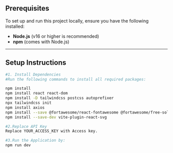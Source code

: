 

## Prerequisites

To set up and run this project locally, ensure you have the following installed:

- **Node.js** (v16 or higher is recommended)  
- **npm** (comes with Node.js)

---

## Setup Instructions


```bash
#1. Install Dependencies
#Run the following commands to install all required packages:

npm install
npm install react react-dom
npm install -D tailwindcss postcss autoprefixer
npx tailwindcss init
npm install axios
npm install --save @fortawesome/react-fontawesome @fortawesome/free-solid-svg-icons @fortawesome/fontawesome-svg-core
npm install --save-dev vite-plugin-react-svg

#2.Replace API Key
Replace YOUR_ACCESS_KEY with Access key.

#3.Run the Application by:
npm run dev 
